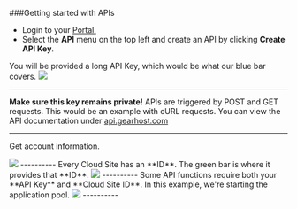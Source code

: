 ###Getting started with APIs

- Login to your [Portal.](my.gearhost.com)
- Select the **API** menu on the top left and create an API by clicking **Create API Key**. 

You will be provided a long API Key, which would be what our blue bar covers.
<img src="https://raw.githubusercontent.com/GearHost/docs/master/Images/APIkey.png"  />

----------
**Make sure this key remains private!** APIs are triggered by POST and GET requests. This would be an example with cURL requests. You can view the API documentation under [api.gearhost.com](http://docs.gearhost.apiary.io/#)

----------
Get account information.
 
<img src="https://raw.githubusercontent.com/GearHost/docs/master/Images/APIaccount.png"  />
----------
Every Cloud Site has an **ID**. The green bar is where it provides that **ID**.

<img src="https://raw.githubusercontent.com/GearHost/docs/master/Images/APIlist.png"  />
----------
Some API functions require both your **API Key** and **Cloud Site ID**. In this example, we're starting the application pool. 
<img src="https://raw.githubusercontent.com/GearHost/docs/master/Images/APIstart.png"  />
----------